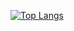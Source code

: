[![Top Langs](https://github-readme-stats.vercel.app/api/top-langs/?username=jordandarville)](https://github.com/anuraghazra/github-readme-stats)
